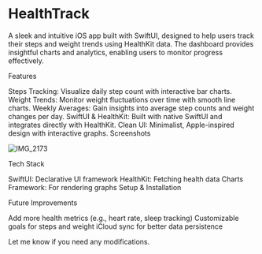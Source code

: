 # HealthTrack
A sleek and intuitive iOS app built with SwiftUI, designed to help users track their steps and weight trends using HealthKit data. The dashboard provides insightful charts and analytics, enabling users to monitor progress effectively.


Features

Steps Tracking: Visualize daily step count with interactive bar charts.
Weight Trends: Monitor weight fluctuations over time with smooth line charts.
Weekly Averages: Gain insights into average step counts and weight changes per day.
SwiftUI & HealthKit: Built with native SwiftUI and integrates directly with HealthKit.
Clean UI: Minimalist, Apple-inspired design with interactive graphs.
Screenshots

![IMG_2173](https://github.com/user-attachments/assets/56d3fad5-32cd-4e9c-ac48-f0be20ea3207)


Tech Stack

SwiftUI: Declarative UI framework
HealthKit: Fetching health data
Charts Framework: For rendering graphs
Setup & Installation


Future Improvements

Add more health metrics (e.g., heart rate, sleep tracking)
Customizable goals for steps and weight
iCloud sync for better data persistence


Let me know if you need any modifications.

